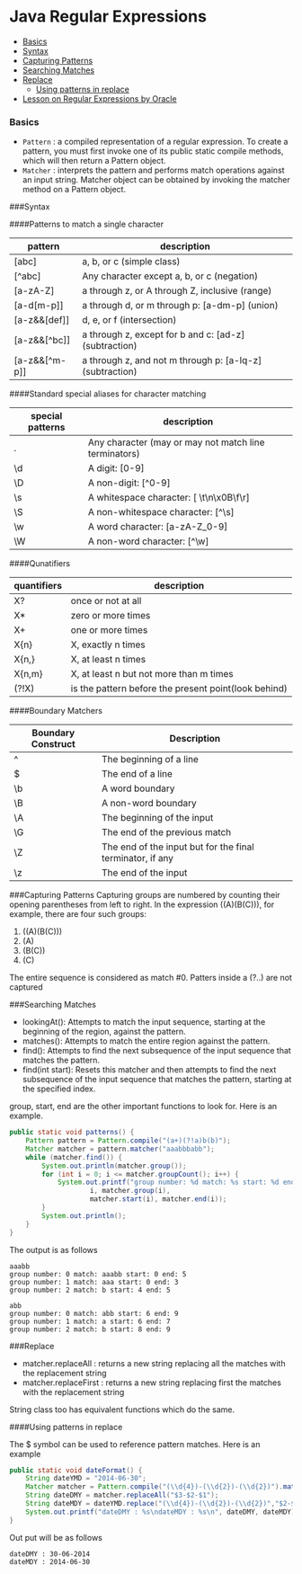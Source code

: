 Java Regular Expressions
===

+ [Basics](#basics)
+ [Syntax](#syntax)
+ [Capturing Patterns](#capturing-patterns)
+ [Searching Matches](#searching-matches)
+ [Replace](#replace)
  + [Using patterns in replace](#using-patterns-in-replace)
+ [Lesson on Regular Expressions by Oracle](http://docs.oracle.com/javase/tutorial/essential/regex/index.html)

### Basics
+ ```Pattern``` : a compiled representation of a regular expression. To create a pattern, you must first invoke one of its public static compile methods, which will then return a Pattern object.
+ ```Matcher``` : interprets the pattern and performs match operations against an input string. Matcher object  can be obtained by invoking the matcher method on a Pattern object.

###Syntax

####Patterns to match a single character

| <b>pattern</b> | description                                              |
|----------------|----------------------------------------------------------|
| [abc]        | a, b, or c (simple class)                                |
| [^abc]         | Any character except a, b, or c (negation)               |
| [a-zA-Z]       | a through z, or A through Z, inclusive (range)           |
| [a-d[m-p]]     | a through d, or m through p: \[a-dm-p\] (union)            |
| [a-z&&[def]]   | d, e, or f (intersection)                                |
| [a-z&&[^bc]]   | a through z, except for b and c: \[ad-z\] (subtraction)    |
| [a-z&&[^m-p]]  | a through z, and not m through p: \[a-lq-z\] (subtraction) |

####Standard special aliases for character matching

|special patterns|description|
|----|-----|
| .              | Any character (may or may not match line terminators)    |
| \d             | A digit: [0-9]                                           |
| \D             | A non-digit: [^0-9]                                      |
| \s             | A whitespace character: [ \t\n\x0B\f\r]                  |
| \S             | A non-whitespace character: [^\s]                        |
| \w             | A word character: [a-zA-Z_0-9]                           |
| \W             | A non-word character: [^\w]                              |

####Qunatifiers

|   quantifiers    |  description                   |
|---|---|
|X?	    | once or not at all|
|X*	    | zero or more times|
|X+	    | one or more times|
|X{n}	  |	X, exactly n times|
|X{n,}	|	X, at least n times|
|X{n,m}	| X, at least n but not more than m times|
|(?!X) | is the pattern before the present point(look behind)|

####Boundary Matchers

|Boundary Construct |	Description |
|---|---|
|^	| The beginning of a line|
|$	| The end of a line|
|\b	| A word boundary|
|\B	| A non-word boundary|
|\A	| The beginning of the input|
|\G	| The end of the previous match|
|\Z	| The end of the input but for the final terminator, if any|
|\z	| The end of the input|


###Capturing Patterns
Capturing groups are numbered by counting their opening parentheses from left to right. In the expression ((A)(B(C))), for example, there are four such groups:

1. ((A)(B(C)))
2. (A)
3. (B(C))
4. (C)

The entire sequence is considered as match #0. Patters inside a (?..) are not captured

###Searching Matches

+ lookingAt(): Attempts to match the input sequence, starting at the beginning of the region, against the pattern.
+ matches(): Attempts to match the entire region against the pattern.
+ find(): Attempts to find the next subsequence of the input sequence that matches the pattern.
+ find(int start): Resets this matcher and then attempts to find the next subsequence of the input sequence that matches the pattern, starting at the specified index.

group, start, end are the other important functions to look for. Here is an example.
```java
public static void patterns() {
    Pattern pattern = Pattern.compile("(a+)(?!a)b(b)");
    Matcher matcher = pattern.matcher("aaabbbabb");
    while (matcher.find()) {
        System.out.println(matcher.group());
        for (int i = 0; i <= matcher.groupCount(); i++) {
            System.out.printf("group number: %d match: %s start: %d end: %d\n", 
                    i, matcher.group(i), 
                    matcher.start(i), matcher.end(i));
        }
        System.out.println();
    }
}
```
The output is as follows

```
aaabb
group number: 0 match: aaabb start: 0 end: 5
group number: 1 match: aaa start: 0 end: 3
group number: 2 match: b start: 4 end: 5

abb
group number: 0 match: abb start: 6 end: 9
group number: 1 match: a start: 6 end: 7
group number: 2 match: b start: 8 end: 9
```

###Replace
+ matcher.replaceAll : returns a new string replacing all the matches with the replacement string
+ matcher.replaceFirst : returns a new string replacing first the matches with the replacement string

String class too has equivalent functions which do the same. 

####Using patterns in replace

The $ symbol can be used to reference pattern matches. Here is an example
```java
public static void dateFormat() {
    String dateYMD = "2014-06-30";
    Matcher matcher = Pattern.compile("(\\d{4})-(\\d{2})-(\\d{2})").matcher(dateYMD);
    String dateDMY = matcher.replaceAll("$3-$2-$1");
    String dateMDY = dateYMD.replace("(\\d{4})-(\\d{2})-(\\d{2})","$2-$1-$3");
    System.out.printf("dateDMY : %s\ndateMDY : %s\n", dateDMY, dateMDY);
}
```
Out put will be as follows
```
dateDMY : 30-06-2014
dateMDY : 2014-06-30
```
